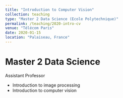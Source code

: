 ```yaml
---
title: "Introduction to Computer Vision"
collection: teaching
type: "Master 2 Data Science (Ecole Polytechnique)"
permalink: /teaching/2020-intro-cv
venue: "Télécom Paris"
date: 2020-01-15
location: "Palaiseau, France"
---
```



Master 2 Data Science
======

Assistant Professor
+ Introduction to image processing
+ Introduction to computer vision